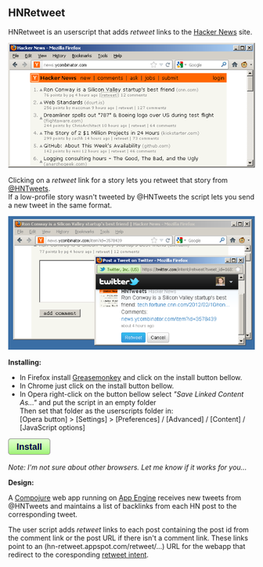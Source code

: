 HNRetweet
---------

HNRetweet is an userscript that adds *retweet* links to the [Hacker News][1] site.

![Screenshot 1](https://github.com/ajasmin/HNRetweet/raw/master/media/hn1.png)

Clicking on a *retweet* link for a story lets you retweet that story from [@HNTweets][2].  
If a low-profile story wasn't tweeted by @HNTweets the script lets you send a new tweet in the same format.

![Screenshot 2](https://github.com/ajasmin/HNRetweet/raw/master/media/hn3.png)

**Installing:**

- In Firefox install [Greasemonkey][3] and click on the install button bellow.
- In Chrome just click on the install button bellow.
- In Opera right-click on the button bellow select *"Save Linked Content As..."* and put the script in an empty folder  
Then set that folder as the userscripts folder in:  
[Opera button] > [Settings] > [Preferences] / [Advanced] / [Content] / [JavaScript options]

[
![Install](https://github.com/ajasmin/HNRetweet/raw/master/media/install.png)
][4]

*Note: I'm not sure about other browsers. Let me know if it works for you...*

**Design:**

A [Compojure][5] web app running on [App Engine][6] receives new tweets from @HNTweets and maintains a list of backlinks from each HN post to the corresponding tweet.

The user script adds *retweet* links to each post containing the post id from the comment link or the post URL if there isn't a comment link. These links point to an (hn-retweet.appspot.com/retweet/...) URL for the webapp that redirect to the coresponding [retweet intent][7].


  [1]: http://news.ycombinator.com
  [2]: https://twitter.com/HNTweets
  [3]: https://addons.mozilla.org/en-US/firefox/addon/greasemonkey/
  [4]: http://userscripts.org/scripts/source/125382.user.js
  [5]: https://github.com/weavejester/compojure
  [6]: http://code.google.com/appengine/
  [7]: https://dev.twitter.com/docs/intents#retweet-intent

